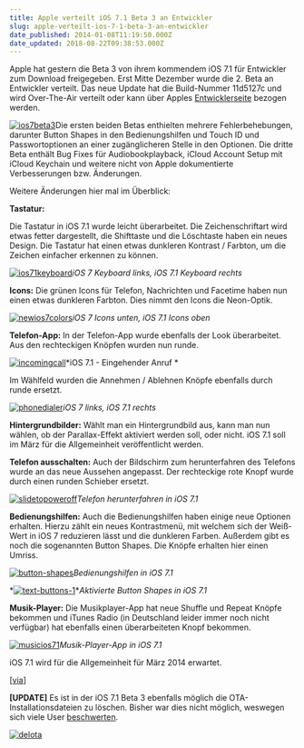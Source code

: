 ```yaml
---
title: Apple verteilt iOS 7.1 Beta 3 an Entwickler
slug: apple-verteilt-ios-7-1-beta-3-an-entwickler
date_published: 2014-01-08T11:19:50.000Z
date_updated: 2018-08-22T09:38:53.000Z
---
```


Apple hat gestern die Beta 3 von ihrem kommendem iOS 7.1 für Entwickler zum Download freigegeben. Erst Mitte Dezember wurde die 2. Beta an Entwickler verteilt. Das neue Update hat die Build-Nummer 11d5127c und wird Over-The-Air verteilt oder kann über Apples [Entwicklerseite](http://developer.apple.com/) bezogen werden.

[![ios7beta3](//picdump.thafaker.de/2014/01/ios7beta3-580x418.jpg)](__GHOST_URL__/apple-verteilt-ios-7-1-beta-3-an-entwickler/ios7beta3/)Die ersten beiden Betas enthielten mehrere Fehlerbehebungen, darunter Button Shapes in den Bedienungshilfen und Touch ID und Passwortoptionen an einer zugänglicheren Stelle in den Optionen. Die dritte Beta enthält Bug Fixes für Audiobookplayback, iCloud Account Setup mit iCloud Keychain und weitere nicht von Apple dokumentierte Verbesserungen bzw. Änderungen.

Weitere Änderungen hier mal im Überblick:

**Tastatur:**

Die Tastatur in iOS 7.1 wurde leicht überarbeitet. Die Zeichenschriftart wird etwas fetter dargestellt, die Shifttaste und die Löschtaste haben ein neues Design. Die Tastatur hat einen etwas dunkleren Kontrast / Farbton, um die Zeichen einfacher erkennen zu können.

[![ios71keyboard](//picdump.thafaker.de/2014/01/ios71keyboard-580x189.jpg)](__GHOST_URL__/apple-verteilt-ios-7-1-beta-3-an-entwickler/ios71keyboard/)*iOS 7 Keyboard links, iOS 7.1 Keyboard rechts*

**Icons:**
Die grünen Icons für Telefon, Nachrichten und Facetime haben nun einen etwas dunkleren Farbton. Dies nimmt den Icons die Neon-Optik.

[![newios7colors](//picdump.thafaker.de/2014/01/newios7colors.jpg)](__GHOST_URL__/apple-verteilt-ios-7-1-beta-3-an-entwickler/newios7colors/)*iOS 7 Icons unten, iOS 7.1 Icons oben*

**Telefon-App:**
In der Telefon-App wurde ebenfalls der Look überarbeitet. Aus den rechteckigen Knöpfen wurden nun runde.

[![incomingcall](//picdump.thafaker.de/2014/01/incomingcall-398x580.jpg)](__GHOST_URL__/apple-verteilt-ios-7-1-beta-3-an-entwickler/incomingcall/)*iOS 7.1 - Eingehender Anruf
*

Im Wählfeld wurden die Annehmen / Ablehnen Knöpfe ebenfalls durch runde ersetzt.

[![phonedialer](//picdump.thafaker.de/2014/01/phonedialer-580x510.jpg)](__GHOST_URL__/apple-verteilt-ios-7-1-beta-3-an-entwickler/phonedialer/)*iOS 7 links, iOS 7.1 rechts*

**Hintergrundbilder:**
Wählt man ein Hintergrundbild aus, kann man nun wählen, ob der Parallax-Effekt aktiviert werden soll, oder nicht.
iOS 7.1 soll im März für die Allgemeinheit veröffentlicht werden.

**Telefon ausschalten:**
Auch der Bildschirm zum herunterfahren des Telefons wurde an das neue Aussehen angepasst. Der rechteckige rote Knopf wurde durch einen runden Schieber ersetzt.

[![slidetopoweroff](//picdump.thafaker.de/2014/01/slidetopoweroff.jpg)](__GHOST_URL__/apple-verteilt-ios-7-1-beta-3-an-entwickler/slidetopoweroff/)*Telefon herunterfahren in iOS 7.1*

**Bedienungshilfen:**
Auch die Bedienungshilfen haben einige neue Optionen erhalten. Hierzu zählt ein neues Kontrastmenü, mit welchem sich der Weiß-Wert in iOS 7 reduzieren lässt und die dunkleren Farben. Außerdem gibt es noch die sogenannten Button Shapes. Die Knöpfe erhalten hier einen Umriss.

[![button-shapes](//picdump.thafaker.de/2014/01/button-shapes.jpg)](__GHOST_URL__/apple-verteilt-ios-7-1-beta-3-an-entwickler/button-shapes/)*Bedienungshilfen in iOS 7.1*

*[![text-buttons-1](//picdump.thafaker.de/2014/01/text-buttons-1-326x580.png)](__GHOST_URL__/apple-verteilt-ios-7-1-beta-3-an-entwickler/text-buttons-1/)**Aktivierte Button Shapes in iOS 7.1*

**Musik-Player:**
Die Musikplayer-App hat neue Shuffle und Repeat Knöpfe bekommen und iTunes Radio (in Deutschland leider immer noch nicht verfügbar) hat ebenfalls einen überarbeiteten Knopf bekommen.

[![musicios71](//picdump.thafaker.de/2014/01/musicios71-580x163.jpg)](__GHOST_URL__/apple-verteilt-ios-7-1-beta-3-an-entwickler/musicios71/)*Musik-Player-App in iOS 7.1*

iOS 7.1 wird für die Allgemeinheit für März 2014 erwartet.

[[via](http://www.macrumors.com/2014/01/07/ios71-beta-tidbits/)]

**[UPDATE]**
Es ist in der iOS 7.1 Beta 3 ebenfalls möglich die OTA-Installationsdateien zu löschen. Bisher war dies nicht möglich, weswegen sich viele User [beschwerten](http://www.zdnet.de/88171046/ios-6-nutzer-beschweren-sich-ueber-zwangs-download-von-ios-7/).

[![delota](//picdump.thafaker.de/2014/01/delota.jpg)](__GHOST_URL__/apple-verteilt-ios-7-1-beta-3-an-entwickler/delota/)
